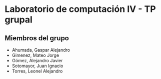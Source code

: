 # Laboratorio de computación IV - TP grupal

## Miembros del grupo

- Ahumada, Gaspar Alejandro
- Gimenez, Mateo Jorge
- Gómez, Alejandro Javier
- Sotomayor, Juan Ignacio
- Torres, Leonel Alejandro
